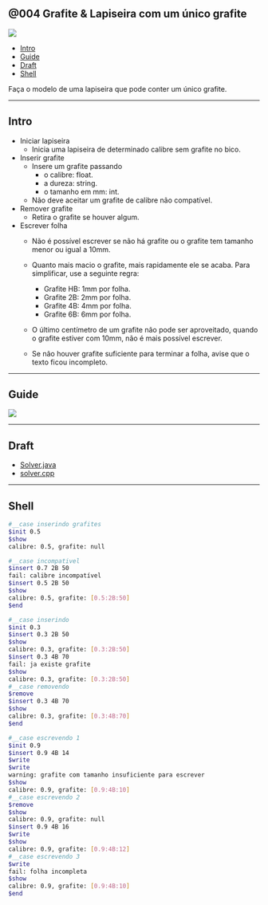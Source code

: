 ## @004 Grafite & Lapiseira com um único grafite

![](https://raw.githubusercontent.com/qxcodepoo/arcade/master/base/004/cover.jpg)


[](toc)

- [Intro](#intro)
- [Guide](#guide)
- [Draft](#draft)
- [Shell](#shell)
[](toc)

Faça o modelo de uma lapiseira que pode conter um único grafite.

***
## Intro
- Iniciar lapiseira
    - Inicia uma lapiseira de determinado calibre sem grafite no bico.
- Inserir grafite
    - Insere um grafite passando
        - o calibre: float.
        - a dureza: string.
        - o tamanho em mm: int.
    - Não deve aceitar um grafite de calibre não compatível.
- Remover grafite
    - Retira o grafite se houver algum.
- Escrever folha
    - Não é possível escrever se não há grafite ou o grafite tem tamanho menor ou igual a 10mm.
    - Quanto mais macio o grafite, mais rapidamente ele se acaba. Para simplificar, use a seguinte regra:
        - Grafite HB: 1mm por folha.
        - Grafite 2B: 2mm por folha.
        - Grafite 4B: 4mm por folha.
        - Grafite 6B: 6mm por folha.
        
    - O último centímetro de um grafite não pode ser aproveitado, quando o grafite estiver com 10mm, não é mais possível escrever.
    - Se não houver grafite suficiente para terminar a folha, avise que o texto ficou incompleto.


***
## Guide
![](https://raw.githubusercontent.com/qxcodepoo/arcade/master/base/004/diagrama.png)


***
## Draft
- [Solver.java](https://raw.githubusercontent.com/qxcodepoo/arcade/master/base/004/.cache/solver_draft.java)
- [solver.cpp](https://raw.githubusercontent.com/qxcodepoo/arcade/master/base/004/.cache/solver_draft.cpp)

***
## Shell

```bash
#__case inserindo grafites
$init 0.5
$show
calibre: 0.5, grafite: null

#__case incompativel
$insert 0.7 2B 50
fail: calibre incompatível
$insert 0.5 2B 50
$show
calibre: 0.5, grafite: [0.5:2B:50]
$end
```

```bash
#__case inserindo
$init 0.3
$insert 0.3 2B 50
$show
calibre: 0.3, grafite: [0.3:2B:50]
$insert 0.3 4B 70
fail: ja existe grafite
$show
calibre: 0.3, grafite: [0.3:2B:50]
#__case removendo
$remove
$insert 0.3 4B 70
$show
calibre: 0.3, grafite: [0.3:4B:70]
$end
```

```bash
#__case escrevendo 1
$init 0.9
$insert 0.9 4B 14
$write
$write
warning: grafite com tamanho insuficiente para escrever
$show
calibre: 0.9, grafite: [0.9:4B:10]
#__case escrevendo 2
$remove
$show
calibre: 0.9, grafite: null
$insert 0.9 4B 16
$write
$show
calibre: 0.9, grafite: [0.9:4B:12]
#__case escrevendo 3
$write
fail: folha incompleta
$show
calibre: 0.9, grafite: [0.9:4B:10]
$end
```
